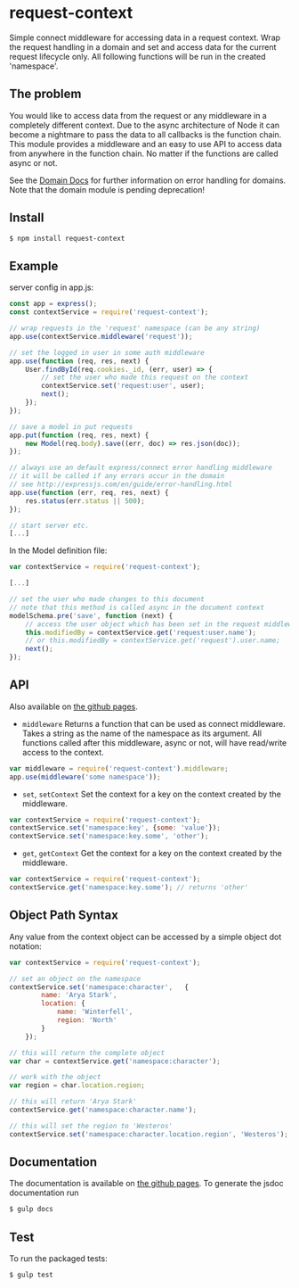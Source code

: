 # request-context
Simple connect middleware for accessing data in a request context.
Wrap the request handling in a domain and set and access data for the current request lifecycle only.
All following functions will be run in the created 'namespace'.

## The problem
You would like to access data from the request or any middleware in a completely different context.
Due to the async architecture of Node it can become a nightmare to pass the data to all callbacks
is the function chain. This module provides a middleware and an easy to use API to access data
from anywhere in the function chain. No matter if the functions are called async or not.

See the [Domain Docs](https://nodejs.org/api/domain.html) for further information on error handling
for domains. Note that the domain module is pending deprecation!

## Install

```sh
$ npm install request-context
```

## Example

server config in app.js:
```js
const app = express();
const contextService = require('request-context');

// wrap requests in the 'request' namespace (can be any string)
app.use(contextService.middleware('request'));

// set the logged in user in some auth middleware
app.use(function (req, res, next) {
	User.findById(req.cookies._id, (err, user) => {
		// set the user who made this request on the context
		contextService.set('request:user', user);
		next();
	});
});

// save a model in put requests
app.put(function (req, res, next) {
	new Model(req.body).save((err, doc) => res.json(doc));
});

// always use an default express/connect error handling middleware
// it will be called if any errors occur in the domain
// see http://expressjs.com/en/guide/error-handling.html
app.use(function (err, req, res, next) {
	res.status(err.status || 500);
});

// start server etc.
[...]
```

In the Model definition file:
```js
var contextService = require('request-context');

[...]

// set the user who made changes to this document
// note that this method is called async in the document context
modelSchema.pre('save', function (next) {
	// access the user object which has been set in the request middleware
	this.modifiedBy = contextService.get('request:user.name');
	// or this.modifiedBy = contextService.get('request').user.name;
	next();
});
```

## API

Also available on [the github pages](http://michaelkrone.github.io/request-context/).

- `middleware`
Returns a function that can be used as connect middleware. Takes a string as the name of the namespace as its argument. All functions called after this middleware, async or not, will have read/write access to the context.
```js
var middleware = require('request-context').middleware;
app.use(middleware('some namespace'));
```

- `set`, `setContext`
Set the context for a key on the context created by the middleware.
```js
var contextService = require('request-context');
contextService.set('namespace:key', {some: 'value'});
contextService.set('namespace:key.some', 'other');
```

- `get`, `getContext`
Get the context for a key on the context created by the middleware.
```js
var contextService = require('request-context');
contextService.get('namespace:key.some'); // returns 'other'
```

## Object Path Syntax
Any value from the context object can be accessed by a simple object dot notation:

```js
var contextService = require('request-context');

// set an object on the namespace
contextService.set('namespace:character',	{
		name: 'Arya Stark',
		location: {
			name: 'Winterfell',
			region: 'North'
		}
	});

// this will return the complete object
var char = contextService.get('namespace:character');

// work with the object
var region = char.location.region;

// this will return 'Arya Stark'
contextService.get('namespace:character.name');

// this will set the region to 'Westeros'
contextService.set('namespace:character.location.region', 'Westeros');

```

## Documentation

The documentation is available on [the github pages](http://michaelkrone.github.io/request-context/).
To generate the jsdoc documentation run
```bash
$ gulp docs
```

## Test

To run the packaged tests:
```bash
$ gulp test
```

